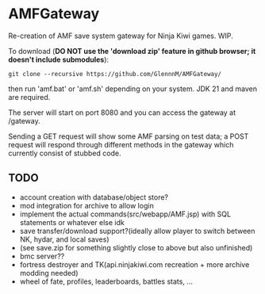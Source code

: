 # AMFGateway
Re-creation of AMF save system gateway for Ninja Kiwi games. WIP.

To download (**DO NOT use the 'download zip' feature in github browser; it doesn't include submodules**):

`git clone --recursive https://github.com/GlennnM/AMFGateway/`

then run 'amf.bat' or 'amf.sh' depending on your system. JDK 21 and maven are required.

The server will start on port 8080 and you can access the gateway at /gateway.

Sending a GET request will show some AMF parsing on test data; a POST request will respond through different methods in the gateway which currently consist of stubbed code.


## TODO

- account creation with database/object store?
- mod integration for archive to allow login
- implement the actual commands(src/webapp/AMF.jsp) with SQL statements or whatever else idk
- save transfer/download support?(ideally allow player to switch between NK, hydar, and local saves)
- (see save.zip for something slightly close to above but also unfinished)
- bmc server??
- fortress destroyer and TK(api.ninjakiwi.com recreation + more archive modding needed)
- wheel of fate, profiles, leaderboards, battles stats, ...
